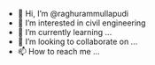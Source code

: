 - 👋 Hi, I’m @raghurammullapudi
- 👀 I’m interested in civil engineering 
- 🌱 I’m currently learning ...
- 💞️ I’m looking to collaborate on ...
- 📫 How to reach me ...

<!---
raghurammullapudi/raghurammullapudi is a ✨ special ✨ repository because its `README.md` (this file) appears on your GitHub profile.
You can click the Preview link to take a look at your changes.
--->

